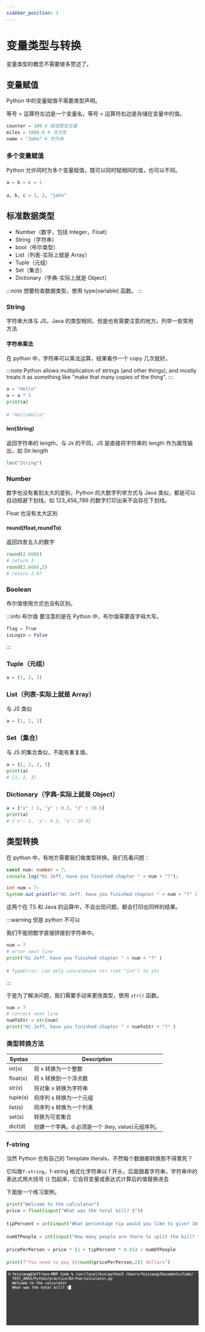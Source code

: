 ```yaml
---
sidebar_position: 3
---
```


# 变量类型与转换

变量类型的概念不需要做多赘述了。

## 变量赋值

Python 中的变量赋值不需要类型声明。

等号 = 运算符左边是一个变量名，等号 = 运算符右边是存储在变量中的值。

```python
counter = 100 # 赋值整型变量
miles = 1000.0 # 浮点型
name = "John" # 字符串
```

### 多个变量赋值

Python 允许同时为多个变量赋值，既可以同时赋相同的值，也可以不同。

```python
a = b = c = 1

a, b, c = 1, 2, "john"
```

## 标准数据类型

- Number（数字，包括 Integer，Float）
- String（字符串）
- bool（布尔类型）
- List（列表-实际上就是 Array）
- Tuple（元组）
- Set（集合）
- Dictionary（字典-实际上就是 Object）

:::note
想要检查数据类型，使用 type(variable) 函数。
:::

### String

字符串大体与 JS，Java 的类型相同，但是也有需要注意的地方。列举一些常用方法

#### 字符串乘法

在 python 中，字符串可以乘法运算，结果看作一个 copy 几次就好。

:::note
Python allows multiplication of strings (and other things), and mostly treats it as something like "make that many copies of the thing".
:::

```python
a = "Hello"
a = a * 2
print(a)

# "HelloHello"
```

#### len(String)

返回字符串的 length，与 Js 的不同，JS 是直接将字符串的 length 作为属性输出，如 Str.length

```python
len("String")
```

### Number

数字也没有看到太大的差别，Python 的大数字列举方式与 Java 类似，都是可以自动规避下划线。如 123_456_789 的数字打印出来不会存在下划线。

Float 也没有太大区别

#### round(float,roundTo)

返回四舍五入的数字

```python
round(2.6666)
# return 3
round(2.6666,2)
# return 2.67
```

### Boolean

布尔值使用方式也没有区别。

:::info 布尔值
要注意的是在 Python 中，布尔值需要首字母大写。

```python
flag = True
isLogin = False
```

:::

### Tuple（元组）

```python
a = (1, 2, 3)
```

### List（列表-实际上就是 Array）

与 JS 类似

```python
a = [1, 2, 3]
```

### Set（集合）

与 JS 的集合类似，不能有重复值。

```python
a = {1, 2, 2, 3}
print(a)
# {1, 2, 3}
```

### Dictionary（字典-实际上就是 Object）

```python
a = {"x" : 1, "y" : 0.3, "z" : 10.6}
print(a)
# {'x': 1, 'y': 0.3, 'z': 10.6}
```

## 类型转换

在 python 中，有地方需要我们做类型转换。我们先看问题：

```ts title="TS"
const num: number = 7;
console.log("Hi Jeff, have you finished chapter " + num + "?");
```

```Java title="Java"
int num = 7;
System.out.println("Hi Jeff, have you finished chapter " + num + "?" )
```

这两个在 TS 和 Java 的运算中，不会出现问题，都会打印出同样的结果。

:::warning 但是 python 不可以

我们不能把数字直接拼接到字符串中。

```python title="Python"
num = 7
# error next line
print("Hi Jeff, have you finished chapter " + num + "?" )

# TypeError: can only concatenate str (not "int") to str
```

:::

于是为了解决问题，我们需要手动来更改类型，使用 `str()` 函数。

```python title="Python手动转换类型"
num = 7
# correct next line
numToStr = str(num)
print("Hi Jeff, have you finished chapter " + numToStr + "?" )
```

### 类型转换方法

| Syntax   | Description                                       |
| -------- | ------------------------------------------------- |
| int(x)   | 将 x 转换为一个整数                               |
| float(x) | 将 x 转换到一个浮点数                             |
| str(x)   | 将对象 x 转换为字符串                             |
| tuple(s) | 将序列 s 转换为一个元组                           |
| list(s)  | 将序列 s 转换为一个列表                           |
| set(s)   | 转换为可变集合                                    |
| dict(d)  | 创建一个字典。d 必须是一个 (key, value)元组序列。 |

### f-string

当然 Python 也有自己的 Template literals，不然每个数据都转换那不得累死？

它叫做`f-string`。f-string 格式化字符串以 f 开头，后面跟着字符串，字符串中的表达式用大括号 {} 包起来，它会将变量或表达式计算后的值替换进去

下面放一个练习案例。

```python title="f-string案例"
print("Welcome to the calculator")
price = float(input("What was the total bill? $"))

tipPercent = int(input("What percentage tip would you like to give? 10, 12, or 15? "))

numOfPeople = int(input("How many people are there to split the bill? "))

pricePerPerson = price * (1 + tipPercent * 0.01) / numOfPeople

print(f"You need to pay ${round(pricePerPerson,2)} dollars")
```

![演示](./images/tip-calculator.gif)
